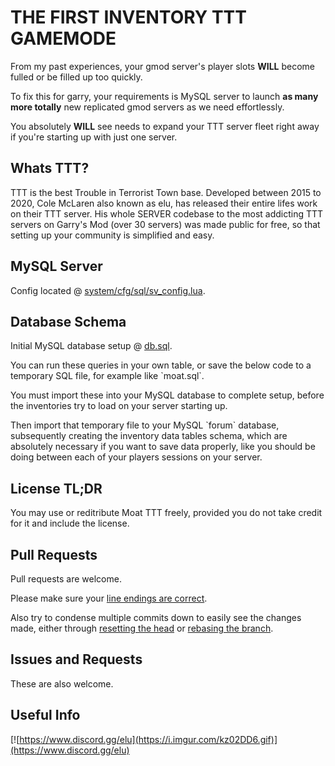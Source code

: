 THE FIRST INVENTORY TTT GAMEMODE
=========
From my past experiences, your gmod server's player slots __WILL__ become fulled or be filled up too quickly.

To fix this for garry, your requirements is MySQL server to launch __as many more totally__ new replicated gmod servers as we need effortlessly.

You absolutely __WILL__ see needs to expand your TTT server fleet right away if you're starting up with just one server.

Whats TTT?
---
TTT is the best Trouble in Terrorist Town base. Developed between 2015 to 2020, Cole McLaren also known as elu, has released their entire lifes work on their TTT server. His whole SERVER codebase to the most addicting TTT servers on Garry's Mod (over 30 servers) was made public for free, so that setting up your community is simplified and easy.

MySQL Server
---
Config located @ [system/cfg/sql/sv_config.lua](https://github.com/colemclaren/ttt/blob/master/addons/moat_addons/lua/system/cfg/sql/sv_config.lua#L3-L6).


Database Schema
---

Initial MySQL database setup @ [db.sql](https://github.com/colemclaren/ttt/blob/master/db.sql).

You can run these queries in your own table, or save the below code to a temporary SQL file, for example like \`moat.sql\`.

You must import these into your MySQL database to complete setup, before the inventories try to load on your server starting up.

Then import that temporary file to your MySQL \`forum\` database, subsequently creating the inventory data tables schema, which are absolutely necessary if you want to save data properly, like you should be doing between each of your players sessions on your server.

License TL;DR
---
You may use or reditribute Moat TTT freely, provided you do not take credit for it and include the license.

Pull Requests
---
Pull requests are welcome.

Please make sure your [line endings are correct](https://help.github.com/articles/dealing-with-line-endings/).

Also try to condense multiple commits down to easily see the changes made, either through [resetting the head](http://stackoverflow.com/a/5201642) or [rebasing the branch](http://stackoverflow.com/a/5189600).

Issues and Requests
---
These are also welcome.

Useful Info
---
[![https://www.discord.gg/elu](https://i.imgur.com/kz02DD6.gif)](https://www.discord.gg/elu)
